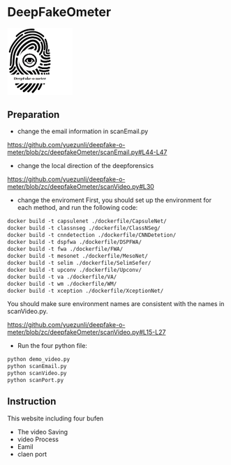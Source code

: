 # DeepFakeOmeter

<img src="static/images/deepfakeometer2.png" alt="logo" width="150"/>


## Preparation

+ change the email information in scanEmail.py

https://github.com/yuezunli/deepfake-o-meter/blob/zc/deepfakeOmeter/scanEmail.py#L44-L47
+ change the local direction of the deepforensics

https://github.com/yuezunli/deepfake-o-meter/blob/zc/deepfakeOmeter/scanVideo.py#L30

+ change the enviroment
 First, you should set up the environment for each method, and run the following code:
 ```
 docker build -t capsulenet ./dockerfile/CapsuleNet/
 docker build -t classnseg ./dockerfile/ClassNSeg/
 docker build -t cnndetection ./dockerfile/CNNDetetion/
 docker build -t dspfwa ./dockerfile/DSPFWA/
 docker build -t fwa ./dockerfile/FWA/
 docker build -t mesonet ./dockerfile/MesoNet/
 docker build -t selim ./dockerfile/SelimSefer/
 docker build -t upconv ./dockerfile/Upconv/
 docker build -t va ./dockerfile/VA/
 docker build -t wm ./dockerfile/WM/
 docker build -t xception ./dockerfile/XceptionNet/
 ```
You should make sure environment names are consistent with the names in scanVideo.py.

https://github.com/yuezunli/deepfake-o-meter/blob/zc/deepfakeOmeter/scanVideo.py#L15-L27
+ Run the four python file:
```
python demo_video.py
python scanEmail.py
python scanVideo.py
python scanPort.py
```

## Instruction

This website including four bufen

+ The video Saving
+ video Process
+ Eamil
+ claen port
